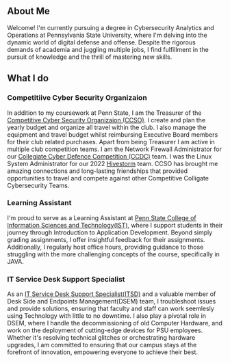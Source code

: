 ## About Me
Welcome! I'm currently pursuing a degree in Cybersecurity Analytics and Operations at Pennsylvania State University, where I'm delving into the dynamic world of digital defense and offense. Despite the rigorous demands of academia and juggling multiple jobs, I find fulfillment in the pursuit of knowledge and the thrill of mastering new skills.


## What I do

### Competitiive Cyber Security Organizaion 

In addition to my coursework at Penn State, I am the Treasurer of the [Competitive Cyber Security Organizaion (CCSO)](https://ccso/psu/edu). I create and plan the yearly budget and organize all travel within the club. I also manage the equipment and travel budget whilst reimbursing Executive Board members for their club related purchases. Apart from being Treasurer I am active in multiple club competition teams. I am the Network Firewall Administrator for our [Collegiate Cyber Defence Competition (CCDC)](https://www.nationalccdc.org/) team. I was the Linux System Administrator for our 2022 [Hivestorm](https://www.hivestorm.org/) team. CCSO has brought me amazing connections and long-lasting friendships that provided opportunities to travel and compete against other Competitive Colligate Cybersecurity Teams.

### Learning Assistant

I'm proud to serve as a Learning Assistant at [Penn State College of Information Sciences and Technology(IST)](https://ist.psu.edu/), where I support students in their journey through Introduction to Application Development. Beyond simply grading assignments, I offer insightful feedback for their assignments. Additionally, I regularly host office hours, providing guidance to those struggling with the more challenging concepts of the course, specifically in JAVA.

### IT Service Desk Support Specialist

As an [IT Service Desk Support Specialist(ITSD)](https://www.it.psu.edu/support/) and a valuable member of Desk Side and Endpoints Management(DSEM) team, I troubleshoot issues and provide solutions, ensuring that faculty and staff can work seemlesly using Technology with little to no downtime. I also play a pivotal role in DSEM, where I handle the decommissioning of old Computer Hardware, and work on the deployment of cutting-edge devices for PSU employees. Whether it's resolving technical glitches or orchestrating hardware upgrades, I am committed to ensuring that our campus stays at the forefront of innovation, empowering everyone to achieve their best.

  
